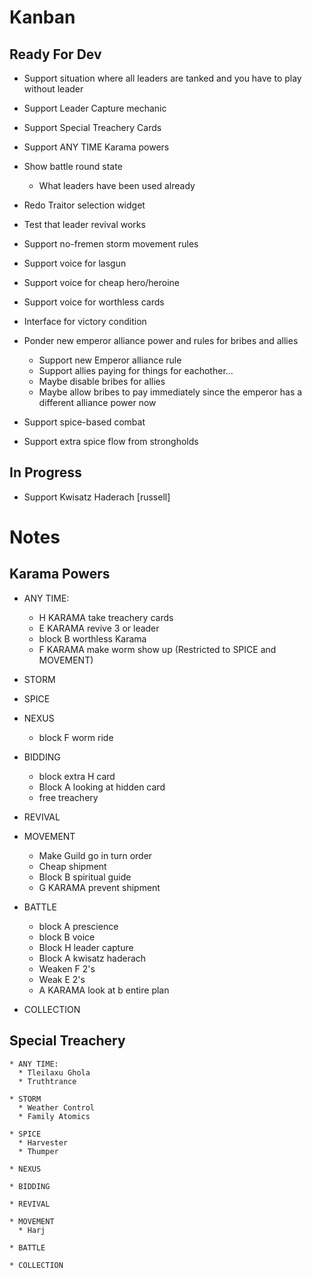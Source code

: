 # Kanban

## Ready For Dev

* Support situation where all leaders are tanked and you have to play without leader
* Support Leader Capture mechanic
* Support Special Treachery Cards
* Support ANY TIME Karama powers
* Show battle round state
  * What leaders have been used already
* Redo Traitor selection widget
* Test that leader revival works
* Support no-fremen storm movement rules
* Support voice for lasgun
* Support voice for cheap hero/heroine
* Support voice for worthless cards
* Interface for victory condition

* Ponder new emperor alliance power and rules for bribes and allies
    * Support new Emperor alliance rule
    * Support allies paying for things for eachother...
    * Maybe disable bribes for allies
    * Maybe allow bribes to pay immediately since the emperor has a different alliance power now

* Support spice-based combat
* Support extra spice flow from strongholds



## In Progress

* Support Kwisatz Haderach [russell]

# Notes

## Karama Powers ##

  * ANY TIME:
    * H KARAMA take treachery cards
    * E KARAMA revive 3 or leader
    * block B worthless Karama
    * F KARAMA make worm show up (Restricted to SPICE and MOVEMENT)

  * STORM

  * SPICE

  * NEXUS
    * block F worm ride

  * BIDDING
    * block extra H card
    * Block A looking at hidden card
    * free treachery

  * REVIVAL

  * MOVEMENT
    * Make Guild go in turn order
    * Cheap shipment
    * Block B spiritual guide
    * G KARAMA prevent shipment

  * BATTLE
    * block A prescience
    * block B voice
    * Block H leader capture
    * Block A kwisatz haderach
    * Weaken F 2's
    * Weak E 2's
    * A KARAMA look at b entire plan

  * COLLECTION


## Special Treachery ##

    * ANY TIME:
      * Tleilaxu Ghola
      * Truthtrance

    * STORM
      * Weather Control
      * Family Atomics

    * SPICE
      * Harvester
      * Thumper

    * NEXUS

    * BIDDING

    * REVIVAL

    * MOVEMENT
      * Harj

    * BATTLE

    * COLLECTION
